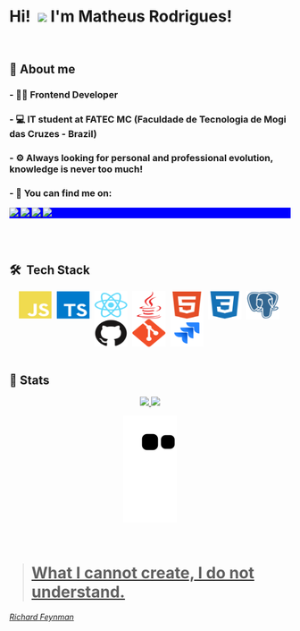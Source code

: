 <!--TITLE-->
# <h1 align="left">Hi! &nbsp;<img src="https://raw.githubusercontent.com/kaueMarques/kaueMarques/master/hi.gif" width="40">&nbsp;I'm Matheus Rodrigues!</h1>
<br/>

<!--PROFILE INFO-->
## :book: About me

### - :man_technologist: Frontend Developer
### - 💻 IT student at FATEC MC (Faculdade de Tecnologia de Mogi das Cruzes - Brazil)
### - ⚙️ Always looking for personal and professional evolution, knowledge is never too much! 


### - 📱 You can find me on:
<p align="left" style="background:blue">
  <a href="https://twitter.com/whitearctic1" target="_blank">
    <img src="https://img.shields.io/badge/-Twitter-%230077B5?style=for-the-badge&logo=twitter&logoColor=white" target="_blank"> 
  </a>
  <a href = "mailto:matrodrigues1576@gmail.com">
     <img src="https://img.shields.io/badge/-Gmail-%23333?style=for-the-badge&logo=gmail&logoColor=white" target="_blank">
  </a>  
  <a href="https://linkedin.com/in/whitearct1c" target="_blank">
    <img src="https://img.shields.io/badge/-LinkedIn-%230077B5?style=for-the-badge&logo=linkedin&logoColor=white" target="_blank">
  </a>
  <a href="https://instagram.com/_whitearctic_" target="_blank">
    <img src="https://img.shields.io/badge/-Instagram-%23E4405F?style=for-the-badge&logo=instagram&logoColor=white" target="_blank">
  </a>
</p>

<br>
<br>

<!--TECH STACK-->
## 🛠 &nbsp;Tech Stack

<div align="center">
  <img align="center" alt="WhiteArct1c-Javascript" height="50" width="60" 
      src="https://raw.githubusercontent.com/devicons/devicon/master/icons/javascript/javascript-plain.svg">&nbsp;
  <img align="center" alt="WhiteArct1c-Typescript" height="50" width="60" 
      src="https://raw.githubusercontent.com/devicons/devicon/master/icons/typescript/typescript-plain.svg">&nbsp;
  <img align="center" alt="WhiteArct1c-Github" height="50" width="60" 
      src="https://raw.githubusercontent.com/devicons/devicon/master/icons/react/react-original.svg">&nbsp;
  <img align="center" alt="WhiteArct1c-Java" height="50" width="60" 
      src="https://raw.githubusercontent.com/devicons/devicon/master/icons/java/java-plain.svg">&nbsp;
  <img align="center" alt="WhiteArct1c-Html" height="50" width="60" 
      src="https://raw.githubusercontent.com/devicons/devicon/master/icons/html5/html5-plain.svg">&nbsp;
  <img align="center" alt="WhiteArct1c-Css" height="50" width="60" 
      src="https://raw.githubusercontent.com/devicons/devicon/master/icons/css3/css3-plain.svg">&nbsp; 
  <img align="center" alt="WhiteArct1c-PSQL" height="50" width="60" 
      src="https://raw.githubusercontent.com/devicons/devicon/master/icons/postgresql/postgresql-plain.svg">&nbsp;
  <img align="center" alt="WhiteArct1c-Github" height="50" width="60" 
      src="https://raw.githubusercontent.com/devicons/devicon/master/icons/github/github-original.svg">&nbsp;
  <img align="center" alt="WhiteArct1c-Git" height="50" width="60" 
      src="https://raw.githubusercontent.com/devicons/devicon/master/icons/git/git-original.svg">&nbsp;
  <img align="center" alt="WhiteArct1c-JiraSoftware" height="50" width="60" 
      src="https://raw.githubusercontent.com/devicons/devicon/master/icons/jira/jira-original.svg">&nbsp;
</div>
<br>

## :dart: Stats

<div align="center">
  <a href="https://github.com/WhiteArct1c">
  <img height="180em" src="https://github-readme-stats.vercel.app/api?username=WhiteArct1c&show_icons=true&theme=tokyonight&include_all_commits=true&count_private=true"/>
  <img height="180em" src="https://github-readme-stats.vercel.app/api/top-langs/?username=WhiteArct1c&layout=compact&langs_count=7&theme=tokyonight"/>
</div>



<div align="center">
  
  ![Snake animation](https://github.com/rafaballerini/rafaballerini/blob/output/github-contribution-grid-snake.svg)
  
</div>

<br/>

> <h1> What I cannot create, I do not understand.</h1> 
  _Richard Feynman_
